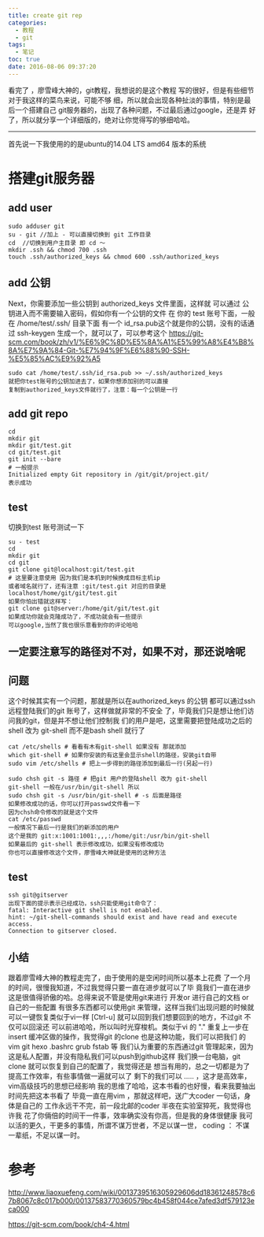 ```yaml
---
title: create git rep
categories:
  - 教程
  - git
tags:
  - 笔记
toc: true
date: 2016-08-06 09:37:20
---
```

看完了 ，廖雪峰大神的，git教程，我想说的是这个教程
写的很好，但是有些细节对于我这样的菜鸟来说，可能不够
细，所以就会出现各种扯淡的事情，特别是最后一个搭建自己
git服务器的，出现了各种问题，不过最后通过google，还是弄
好了，所以就分享一个详细版的，绝对让你觉得写的够细哈哈。

<!--more-->
------
首先说一下我使用的的是ubuntu的14.04 LTS amd64 版本的系统

# 搭建git服务器
## add user
```
sudo adduser git
su - git //加上 - 可以直接切换到 git 工作目录
cd  //切换到用户主目录 即 cd ～ 
mkdir .ssh && chmod 700 .ssh
touch .ssh/authorized_keys && chmod 600 .ssh/authorized_keys
```

## add 公钥
Next，你需要添加一些公钥到 authorized_keys 文件里面，这样就
可以通过 公钥进入而不需要输入密码，假如你有一个公钥的文件
在 你的 test 账号下面，一般在 /home/test/.ssh/ 目录下面
有一个 id_rsa.pub这个就是你的公钥，没有的话通过 ssh-keygen
生成一个，就可以了，可以参考这个
https://git-scm.com/book/zh/v1/%E6%9C%8D%E5%8A%A1%E5%99%A8%E4%B8%8A%E7%9A%84-Git-%E7%94%9F%E6%88%90-SSH-%E5%85%AC%E9%92%A5

```
sudo cat /home/test/.ssh/id_rsa.pub >> ~/.ssh/authorized_keys
就把你test账号的公钥加进去了，如果你想添加别的可以直接
复制到authorized_keys文件就行了，注意：每一个公钥是一行

```
## add git  repo
```
cd 
mkdir git
mkdir git/test.git
cd git/test.git
git init --bare
# 一般提示
Initialized empty Git repository in /git/git/project.git/
表示成功
```
## test 
切换到test 账号测试一下
```
su - test
cd 
mkdir git
cd git 
git clone git@localhost:git/test.git
# 这里要注意使用 因为我们是本机到时候换成目标主机ip
或者域名就行了，还有注意 :git/test.git 对应的目录是
localhost/home/git/git/test.git 
如果你怕出错就这样写：
git clone git@server:/home/git/git/test.git 
如果成功你就会克隆成功了，不成功就会有一些提示
可以google,当然了我也很乐意看到你的评论哈哈
```
一定要注意写的路径对不对，如果不对，那还说啥呢
---

## 问题
这个时候其实有一个问题，那就是所以在authorized_keys 的公钥
都可以通过ssh 远程登陆我们的git 账号了，这样做就非常的不安全
了，毕竟我们只是想让他们访问我的git，但是并不想让他们控制我
们的用户是吧，这里需要把登陆成功之后的 shell 改为 git-shell
而不是bash shell 就行了

```
cat /etc/shells # 看看有木有git-shell 如果没有 那就添加
which git-shell # 如果你安装的有这里会显示shell的路径，安装git自带
sudo vim /etc/shells # 把上一步得到的路径添加到最后一行(另起一行)

sudo chsh git -s 路径 # 把git 用户的登陆shell 改为 git-shell
git-shell 一般在/usr/bin/git-shell 所以
sudo chsh git -s /usr/bin/git-shell # -s 后面是路径
如果修改成功的话，你可以打开passwd文件看一下
因为chsh命令修改的就是这个文件
cat /etc/passwd
一般情况下最后一行是我们的新添加的用户
这个是我的 git:x:1001:1001:,,,:/home/git:/usr/bin/git-shell
如果最后的 git-shell 表示修改成功，如果没有修改成功
你也可以直接修改这个文件，廖雪峰大神就是使用的这种方法

```
## test
``` 
ssh git@gitserver
出现下面的提示表示已经成功，ssh只能使用git命令了：
fatal: Interactive git shell is not enabled.
hint: ~/git-shell-commands should exist and have read and execute access.
Connection to gitserver closed.
``` 

## 小结
跟着廖雪峰大神的教程走完了，由于使用的是空闲时间所以基本上花费
了一个月的时间，很慢我知道，不过我觉得只要一直在进步就可以了毕
竟我们一直在进步这是很值得骄傲的哈。总得来说不管是使用git来进行
开发or 进行自己的文档 or 自己的一些配置 有很多东西都可以使用git
来管理，这样当我们出现问题的时候就可以一键恢复类似于vi一样
[Ctrl-u] 就可以回到我们想要回到的地方，不过git 不仅可以回滚还
可以前进哈哈，所以叫时光穿梭机。类似于vi 的 "." 重复上一步在insert 缓冲区做的操作，我觉得git 的clone 也是这种功能，我们可以把我们
的 vim git hexo .bashrc grub fstab 等 我们认为重要的东西通过git
管理起来，因为这是私人配置，并没有隐私我们可以push到github这样
我们换一台电脑，git clone 就可以恢复到自己的配置了，我觉得还是
想当有用的，总之一切都是为了提高工作效率，有些事情做一遍就可以了
剩下的我们可以 ..... ，这才是高效率，vim高级技巧的思想已经影响
我的思维了哈哈，这本书看的也好慢，看来我要抽出时间先把这本书看了
毕竟一直在用vim ，那就这样吧，送广大coder 一句话，身体是自己的
工作永远干不完，前一段北邮的coder 半夜在实验室猝死，我觉得也许我
花了你倆倍的时间干一件事，效率确实没有你高，但是我的身体很健康
我可以活的更久，干更多的事情，所谓不谋万世者，不足以谋一世，
coding ： 不谋一辈纸，不足以谋一时。

# 参考
http://www.liaoxuefeng.com/wiki/0013739516305929606dd18361248578c67b8067c8c017b000/00137583770360579bc4b458f044ce7afed3df579123eca000

https://git-scm.com/book/ch4-4.html
